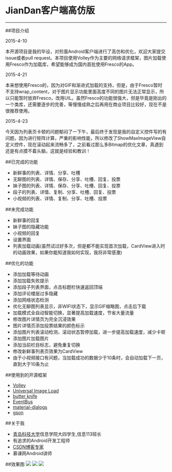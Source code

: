 # JianDan客户端高仿版
---

##项目介绍

2015-4-10

本开源项目是我的毕设，对煎蛋Android客户端进行了高仿和优化，欢迎大家提交issue或者pull request。本项目使用Volley作为主要的网络请求框架，图片加载使用Fresco作为加载库，希望能够成为国内首批使用Fresco的App。

2015-4-21

本来想使用Fresco的，因为对GIF和渐进式加载的支持，但是，由于Fresco暂时不支持wrap_content，对于图片显示功能里面高度不同的图片无法正常显示，所以只能暂时放弃Fresco，改用UIL。虽然Fresco的功能很强大，但是毕竟是刚出的一个类库，还需要逐步的完善，等慢慢成熟之后再用在商业项目比较好，现在不是很推荐使用。

2015-4-23

今天因为列表页卡顿的问题郁闷了一下午，最后终于发现是我的自定义控件写的有问题，因为进行矩阵计算，严重的影响性能，所以修改了ShowMaxImageView自定义控件，现在滚动起来流畅多了，之前看过那么多Bitmap的优化文章，真遇到还是有点摸不着头脑，这就是经验和教训！

##已完成的功能
- 新鲜事的列表、详情、分享、吐槽
- 无聊图的列表、详情、保存、分享、吐槽、回复、投票
- 妹子图的列表、详情、保存、分享、吐槽、回复、投票
- 段子的列表、详情、复制、分享、吐槽、回复、投票
- 小视频的列表、详情、复制、分享、吐槽、投票

##未完成功能
- 新鲜事的回复
- 妹子图的隐藏功能
- 小视频的回复
- 设置界面
- 列表加载动画(虽然试过好多次，但是都不能实现首次加载，CardView进入时的动画效果，如果你能知道我如何实现，我将非常感激)


##优化的功能
- 添加加载等待动画
- 添加加载失败提示
- 添加段子列表界面，点击标题栏快速返回顶端
- 添加评论楼层过多隐藏
- 添加网络状态检测
- 优化无聊图列表显示，非WIFI状态下，显示GIF缩略图，点击后下载
- 加载模式全自动智能切换，显著提高加载速度，节省大量流量
- 修改图片详情页为完全沉浸效果
- 图片详情页添加投票结果的颜色标示
- 添加图片列表滚动检测，滚动状态暂停加载，进一步提高加载速度，减少卡顿
- 添加图片加载图片
- 添加当前栏目标志，避免重复切换
- 修改新鲜事列表页效果为CardView
- 由于小视频接口有问题，当加载成功的数据少于10条时，会自动加载下一页，直到大于10条为止

##使用到的开源框架
- [Volley](https://android.googlesource.com/platform/frameworks/volley)
- [Universal Image Load](https://github.com/nostra13/Android-Universal-Image-Loader)
- [butter knife](https://github.com/JakeWharton/butterknife)
- [EventBus](https://github.com/greenrobot/EventBus)
- [material-dialogs](https://github.com/afollestad/material-dialogs)
- [gson](https://code.google.com/p/google-gson/)

##关于我
- [青岛科技大学](http://www.qust.edu.cn/)信息学院大四学生,信息113班长
- 有追求的Android开发工程师
- [CSDN博客专家](http://blog.csdn.net/zhaokaiqiang1992)
- 慕课网Android讲师

##效果图
![](http://i2.tietuku.com/3644113fbf848270.png)
![](http://i2.tietuku.com/cc0a2867534418e8.png)
![](http://i2.tietuku.com/e40e1f58d310977c.png)
